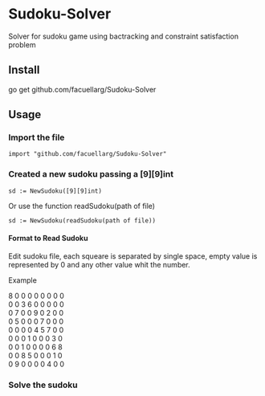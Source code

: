 # Sudoku-Solver
Solver for sudoku game using bactracking and constraint satisfaction problem



## Install 
go  get github.com/facuellarg/Sudoku-Solver

## Usage

### Import  the file   
~~~
import "github.com/facuellarg/Sudoku-Solver"
~~~
### Created a new sudoku passing a [9][9]int

~~~
sd := NewSudoku([9][9]int)
~~~
Or use the function readSudoku(path of file)
~~~
sd := NewSudoku(readSudoku(path of file))
~~~
#### Format to Read Sudoku
Edit sudoku file, each squeare is separated by single space, empty value is represented by 0 and any other value whit the number.

Example  

8 0 0 0 0 0 0 0 0  
0 0 3 6 0 0 0 0 0  
0 7 0 0 9 0 2 0 0  
0 5 0 0 0 7 0 0 0  
0 0 0 0 4 5 7 0 0  
0 0 0 1 0 0 0 3 0  
0 0 1 0 0 0 0 6 8  
0 0 8 5 0 0 0 1 0  
0 9 0 0 0 0 4 0 0  

### Solve the sudoku
